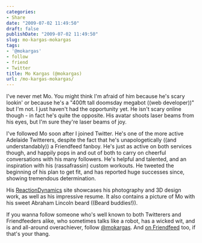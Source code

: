 ```yaml
---
categories:
- Share
date: "2009-07-02 11:49:50"
draft: false
publishDate: "2009-07-02 11:49:50"
slug: mo-kargas-mokargas
tags:
- '@mokargas'
- follow
- friend
- Twitter
title: Mo Kargas (@mokargas)
url: /mo-kargas-mokargas/
---
```

I've never met Mo. You might think I'm afraid of him because he's scary
lookin' or because he's a "400ft tall doomsday megabot ((web
developer))" but I'm not. I just haven't had the opportunity yet. He
isn't scary online though - in fact he's quite the opposite. His avatar
shoots laser beams from his eyes, but I'm sure they're laser beams of
joy.

I've followed Mo soon after I joined Twitter. He's one of the more
active Adelaide Twitterers, despite the fact that he's unapologetically
((and understandably)) a Friendfeed fanboy. He's just as active on both
services though, and happily pops in and out of both to carry on
cheerful conversations with his many followers. He's helpful and
talented, and an inspiration with his (rassafrassin) custom workouts. He
tweeted the beginning of his plan to get fit, and has reported huge
successes since, showing tremendous determination.

His [ReactionDynamics](http://reactiondynamics.com/) site showcases his
photography and 3D design work, as well as his impressive resume. It
also contains a picture of Mo with his sweet Abraham Lincoln beard
((Beard buddies!)).

If you wanna follow someone who's well known to both Twitterers and
Friendfeeders alike, who sometimes talks like a robot, has a wicked wit,
and is and all-around overachiever, follow
[@mokargas](http://twitter.com/mokargas). And [on
Friendfeed](http://friendfeed.com/mokargas) too, if that's your thang.